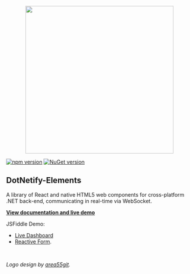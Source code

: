 <p align="center"><img width="400px" src="http://dotnetify.net/content/images/dotnetify-logo.png"></p>

[![npm version](https://badge.fury.io/js/dotnetify-elements.svg)](https://badge.fury.io/js/dotnetify-elements)
[![NuGet version](https://badge.fury.io/nu/DotNetify.Elements.svg)](https://badge.fury.io/nu/DotNetify.Elements)

## DotNetify-Elements

A library of React and native HTML5 web components for cross-platform .NET back-end, communicating in real-time via WebSocket.

[**View documentation and live demo**](https://dotnetify.net/elements)

JSFiddle Demo:

-  [Live Dashboard](https://jsfiddle.net/dsuryd/ygosxk8m/)
-  [Reactive Form](https://jsfiddle.net/dsuryd/hmvwpjx0/4/).

<br/>     
   
_Logo design by [area55git](https://github.com/area55git)._
